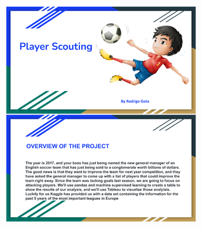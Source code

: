 ![image](https://github.com/gotica462/Player_Scouting/blob/test/Images/Title.png)
![image](https://github.com/gotica462/Player_Scouting/blob/test/Images/1Overview.png)


